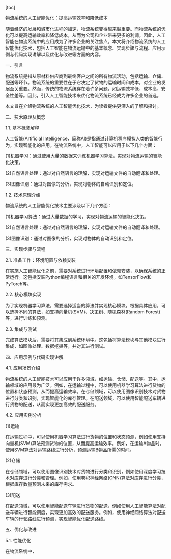 
[toc]                    
                
                
物流系统的人工智能优化：提高运输效率和降低成本

随着经济的发展和城市化进程的加速，物流系统变得越来越重要。而物流系统的优化可以提高运输效率和降低成本，从而为公司和企业带来更多的利润。因此，人工智能在物流系统中的应用成为了许多企业的关注焦点。本文将介绍物流系统的人工智能优化技术，包括人工智能在物流运输中的基本概念、实现步骤与流程、应用示例与代码实现讲解以及优化与改进等方面的内容。

一、引言

物流系统是指从原材料供应商到最终客户之间的所有物流活动，包括运输、仓储、配送等环节。物流系统的重要性在于它决定了货物的运输时间和成本，对企业的发展至关重要。然而，传统的物流系统存在着许多问题，如运输效率低、成本高、安全性差等。因此，引入人工智能技术来优化物流系统已经成为许多企业的首选。

本文旨在介绍物流系统的人工智能优化技术，为读者提供更深入的了解和探讨。

二、技术原理及概念

1.1. 基本概念解释

人工智能(Artificial Intelligence，简称AI)是指通过计算机程序模拟人类的智能行为，实现智能化的应用。在物流系统中，人工智能可以应用于以下几个方面：

(1)机器学习：通过使用大量的数据来训练机器学习算法，实现对物流运输的智能化决策。

(2)自然语言处理：通过对自然语言的理解，实现对运输文件的自动翻译和处理。

(3)图像识别：通过对图像的分析，实现对物体的自动识别和定位。

1.2. 技术原理介绍

物流系统的人工智能优化技术主要涉及以下几个方面：

(1)机器学习算法：通过大量数据的学习，实现对物流运输的智能化决策。

(2)自然语言处理：通过对自然语言的理解，实现对运输文件的自动翻译和处理。

(3)图像识别：通过对图像的分析，实现对物体的自动识别和定位。

三、实现步骤与流程

2.1. 准备工作：环境配置与依赖安装

在实施人工智能优化之前，需要对系统进行环境配置和依赖安装，以确保系统的正常运行。这包括安装Python编程语言和相关的开发环境，如TensorFlow和PyTorch等。

2.2. 核心模块实现

为了实现机器学习算法，需要选择适当的算法并实现核心模块。根据具体应用，可以选择不同的算法，如支持向量机(SVM)、决策树、随机森林(Random Forest)等，进行训练和预测。

2.3. 集成与测试

完成算法模块后，需要将其集成到系统环境中。这包括将算法模块与其他模块进行集成，如图像处理、数据挖掘等，并对其进行测试。

四、应用示例与代码实现讲解

4.1. 应用场景介绍

物流系统的人工智能技术可以应用于许多领域，如运输、仓储、配送等。其中，运输领域的应用最为广泛。例如，在运输过程中，可以使用机器学习算法进行货物的位置和状态预测，从而提高运输效率。在仓储领域，可以使用图像识别技术对货物进行分类和识别，实现智能化的库存管理。在配送领域，可以使用智能配送车辆进行货物的配送，从而实现更加高效的配送服务。

4.2. 应用实例分析

(1)运输

在运输过程中，可以使用机器学习算法进行货物的位置和状态预测，例如使用支持向量机(SVM)算法预测货物的位置，从而提高运输效率。例如，在运输A物品时，使用SVM算法对运输路线进行分析，预测运输B物品所需的时间。

(2)仓储

在仓储领域，可以使用图像识别技术对货物进行分类和识别，例如使用深度学习技术对库存进行分类和管理。例如，使用卷积神经网络(CNN)算法对库存进行分类，根据库存数量预测未来的库存需求。

(3)配送

在配送领域，可以使用智能配送车辆进行货物的配送，例如使用人工智能算法对配送车辆进行智能调度，实现更加高效的配送服务。例如，使用神经网络算法对配送车辆的行驶路线进行预测，实现智能优化配送路线。

五、优化与改进

5.1. 性能优化

在物流系统中，

